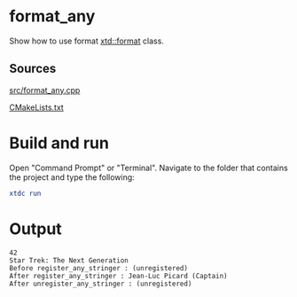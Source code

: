 # format_any

Show how to use format [xtd::format](../../../../src/xtd.core/include/xtd/format.h) class.

## Sources

[src/format_any.cpp](src/format_any.cpp)

[CMakeLists.txt](CMakeLists.txt)

# Build and run

Open "Command Prompt" or "Terminal". Navigate to the folder that contains the project and type the following:

```cmake
xtdc run
```

# Output

```
42
Star Trek: The Next Generation
Before register_any_stringer : (unregistered)
After register_any_stringer : Jean-Luc Picard (Captain)
After unregister_any_stringer : (unregistered)
```

